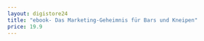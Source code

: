 ```yaml
---
layout: digistore24
title: "ebook- Das Marketing-Geheimnis für Bars und Kneipen"
price: 19.9
---
```

